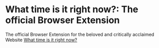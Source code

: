 # What time is it right now?: The official Browser Extension

The official Browser Extension for the beloved and critically acclaimed Website
[What time is it right now?](https://schollsebastian.com/whattimeisitrightnow)
